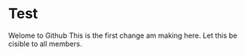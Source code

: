 # Test
Welome to Github
This is the first change am making here. Let this be cisible to all members.
